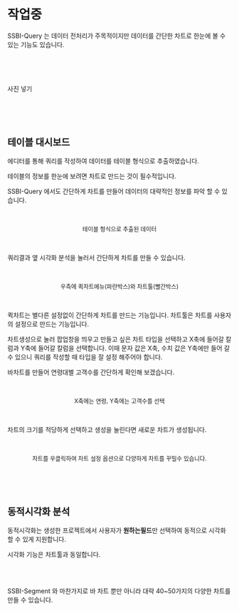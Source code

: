 
# 작업중

SSBI-Query 는 데이터 전처리가 주목적이지만 데이터를 간단한 차트로 한눈에 볼 수 있는 기능도 있습니다.

<br><br><br>

사진 넣기

<br><br><br>

## 테이블 대시보드

에디터를 통해 쿼리를 작성하여 데이터를 테이블 형식으로 추출하였습니다.

테이블의 정보를 한눈에 보려면 차트로 만드는 것이 필수적입니다.

SSBI-Query 에서도 간단하게 차트를 만들어 데이터의 대략적인 정보를 파악 할 수 있습니다.

<br>


<p align="center"><font size="2m">테이블 형식으로 추출된 데이터</font></p>

<br>

쿼리결과 옆 시각화 분석을 눌러서 간단하게 차트를 만들 수 있습니다.

<br>


<p align="center"><font size="2m">우측에 퀵차트메뉴(파란박스)와 차트툴(빨간박스)</font></p>

<br>

퀵차트는 별다른 설정없이 간단하게 차트를 만드는 기능입니다.
차트툴은 차트를 사용자의 설정으로 만드는 기능입니다.

차트생성으로 눌러 팝업창을 띄우고 만들고 싶은 차트 타입을 선택하고 X축에 들어갈 칼럼과 Y축에 들어갈 칼럼을 선택합니다. 이때 문자 값은 X축, 수치 값은 Y축에만 들어 갈 수 있으니 쿼리를 작성할 때 타입을 잘 설정 해주어야 합니다. 

바차트를 만들어 연령대별 고객수를 간단하게 확인해 보겠습니다.

<br>


<p align="center"><font size="2m">X축에는 연령, Y축에는 고객수를 선택</font></p>

<br>

차트의 크기를 적당하게 선택하고 생성을 눌린다면 새로운 차트가 생성됩니다.

<br>

<p align="center"><font size="2m">차트를 우클릭하여 차트 설정 옵션으로 다양하게 차트를 꾸밀수 있습니다.</font></p>

<br><br><br>

## 동적시각화 분석

동적시각화는 생성한 프로젝트에서 사용자가 **원하는필드**만 선택하여 동적으로 시각화 할 수 있게 지원합니다.

시각화 기능은 차트툴과 동일합니다.

<br>



<br>

SSBI-Segment 와 마찬가지로 바 차트 뿐만 아니라 대략 40~50가지의 다양한 차트를 만들 수 있습니다.

<br><br><br>
